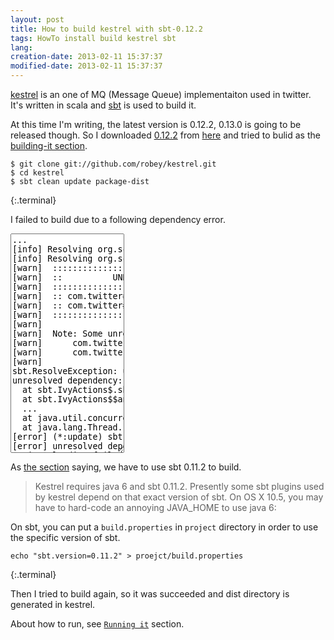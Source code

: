 ```yaml
---
layout: post
title: How to build kestrel with sbt-0.12.2
tags: HowTo install build kestrel sbt
lang: 
creation-date: 2013-02-11 15:37:37
modified-date: 2013-02-11 15:37:37
---
```


[kestrel][github] is an one of MQ (Message Queue) implementaiton used in twitter.
It's written in scala and [sbt][sbt] is used to build it.

  [github]: https://github.com/robey/kestrel
  [sbt]:    http://www.scala-sbt.org/

At this time I'm writing, the latest version is 0.12.2, 0.13.0 is going to be released though.
So I downloaded [0.12.2][tgz] from [here][here] and tried to bulid as the [building-it section][building-it].

  [tgz]:  http://scalasbt.artifactoryonline.com/scalasbt/sbt-native-packages/org/scala-sbt/sbt//0.12.2/sbt.tgz
  [here]: http://www.scala-sbt.org/release/docs/Getting-Started/Setup.html
  [building-it]: https://github.com/robey/kestrel#building-it


    $ git clone git://github.com/robey/kestrel.git
    $ cd kestrel
    $ sbt clean update package-dist
{:.terminal}


I failed to build due to a following dependency error.

<textarea class='terminal' wrap='off' rows='23' style='' readonly='true'>
...
[info] Resolving org.scala-sbt#precompiled-2_8_2;0.12.0 ...
[info] Resolving org.scala-sbt#precompiled-2_10_0-m4;0.12.0 ...
[warn] 	::::::::::::::::::::::::::::::::::::::::::::::
[warn] 	::          UNRESOLVED DEPENDENCIES         ::
[warn] 	::::::::::::::::::::::::::::::::::::::::::::::
[warn] 	:: com.twitter#sbt-package-dist;1.0.6: not found
[warn] 	:: com.twitter#sbt11-scrooge;3.0.0: not found
[warn] 	::::::::::::::::::::::::::::::::::::::::::::::
[warn] 
[warn] 	Note: Some unresolved dependencies have extra attributes.  Check that these dependencies exist with the requested attributes.
[warn] 		com.twitter:sbt-package-dist:1.0.6 (sbtVersion=0.12, scalaVersion=2.9.2)
[warn] 		com.twitter:sbt11-scrooge:3.0.0 (sbtVersion=0.12, scalaVersion=2.9.2)
[warn] 
sbt.ResolveException: unresolved dependency: com.twitter#sbt-package-dist;1.0.6: not found
unresolved dependency: com.twitter#sbt11-scrooge;3.0.0: not found
  at sbt.IvyActions$.sbt$IvyActions$$resolve(IvyActions.scala:211)
  at sbt.IvyActions$$anonfun$update$1.apply(IvyActions.scala:122)
  ...
  at java.util.concurrent.ThreadPoolExecutor$Worker.run(ThreadPoolExecutor.java:603)
  at java.lang.Thread.run(Thread.java:722)
[error] (*:update) sbt.ResolveException: unresolved dependency: com.twitter#sbt-package-dist;1.0.6: not found
[error] unresolved dependency: com.twitter#sbt11-scrooge;3.0.0: not found
Project loading failed: (r)etry, (q)uit, (l)ast, or (i)gnore? 
</textarea>

As [the section][building-it] saying, we have to use sbt 0.11.2 to build.

<blockquote>
Kestrel requires java 6 and sbt 0.11.2. Presently some sbt plugins used by kestrel depend on that exact version of sbt. On OS X 10.5, you may have to hard-code an annoying JAVA_HOME to use java 6:
</blockquote>

On sbt, you can put a `build.properties` in `project` directory in order to use the specific version of sbt.

    echo "sbt.version=0.11.2" > proejct/build.properties
{:.terminal}

Then I tried to build again, so it was succeeded and dist directory is generated in kestrel.

About how to run, see [`Running it`](https://github.com/robey/kestrel#running-it) section.
